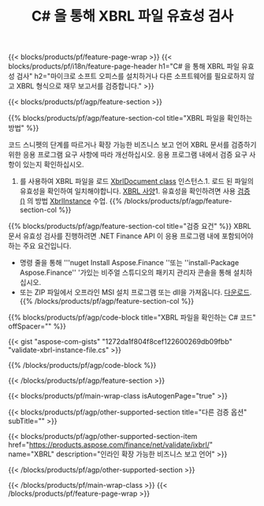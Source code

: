 ﻿---
title: C# 을 통해 XBRL 파일 유효성 검사
description: XBRL 파일 유효성 검사 용 샘플 코드입니다. API 예제 코드를 사용하여 .NET 기반 응용 프로그램 내에서 배치 XBRL 파일을 확인합니다. 
url: /ko/net/validate/xbrl/
family: finance
platformtag: net
feature: validate
informat: XBRL
outformat: 
otherformats: 
---
{{< blocks/products/pf/feature-page-wrap >}}
{{< blocks/products/pf/i18n/feature-page-header h1="C# 을 통해 XBRL 파일 유효성 검사" h2="마이크로 소프트 오피스를 설치하거나 다른 소프트웨어를 필요로하지 않고 XBRL 형식으로 재무 보고서를 검증합니다." >}}

{{< blocks/products/pf/agp/feature-section >}}

{{% blocks/products/pf/agp/feature-section-col title="XBRL 파일을 확인하는 방법" %}}

코드 스니펫의 단계를 따르거나 확장 가능한 비즈니스 보고 언어 XBRL 문서를 검증하기 위한 응용 프로그램 요구 사항에 따라 개선하십시오. 응용 프로그램 내에서 검증 요구 사항이 있는지 확인하십시오.

1. 를 사용하여 XBRL 파일을 로드 [XbrlDocument class](https://apireference.aspose.com/finance/net/aspose.finance.xbrl/xbrldocument) 인스턴스.1. 로드 된 파일의 유효성을 확인하여 일치해야합니다. [XBRL 사양](http://www.xbrl.org/specification/inlinexbrl-part1/rec-2013-11-18/inlinexbrl-part1-rec-2013-11-18.html)1. 유효성을 확인하려면 사용 [검증 ()](https://apireference.aspose.com/finance/net/aspose.finance.xbrl/xbrlinstance/methods/validate) 의 방법 [XbrlInstance](https://apireference.aspose.com/finance/net/aspose.finance.xbrl/xbrlinstance) 수업.
{{% /blocks/products/pf/agp/feature-section-col %}}

{{% blocks/products/pf/agp/feature-section-col title="검증 요건" %}}
XBRL 문서 유효성 검사를 진행하려면 .NET Finance API 이 응용 프로그램 내에 포함되어야 하는 주요 요건입니다. 
- 명령 줄을 통해 '''nuget Install Aspose.Finance ''또는 ''install-Package Aspose.Finance'' '가있는 비주얼 스튜디오의 패키지 관리자 콘솔을 통해 설치하십시오.
- 또는 ZIP 파일에서 오프라인 MSI 설치 프로그램 또는 dll을 가져옵니다. [다운로드](https://downloads.aspose.com/finance/net).{{% /blocks/products/pf/agp/feature-section-col %}}

{{% blocks/products/pf/agp/code-block title="XBRL 파일을 확인하는 C# 코드" offSpacer="" %}}

{{< gist "aspose-com-gists" "1272da1f804f8cef122600269db09fbb" "validate-xbrl-instance-file.cs" >}}

{{% /blocks/products/pf/agp/code-block %}}

{{< /blocks/products/pf/agp/feature-section >}}

{{< blocks/products/pf/main-wrap-class isAutogenPage="true" >}}

{{< blocks/products/pf/agp/other-supported-section title="다른 검증 옵션" subTitle="" >}}

{{< blocks/products/pf/agp/other-supported-section-item href="https://products.aspose.com/finance/net/validate/ixbrl/" name="XBRL" description="인라인 확장 가능한 비즈니스 보고 언어" >}}

{{< /blocks/products/pf/agp/other-supported-section >}}

{{< /blocks/products/pf/main-wrap-class >}}
{{< /blocks/products/pf/feature-page-wrap >}}